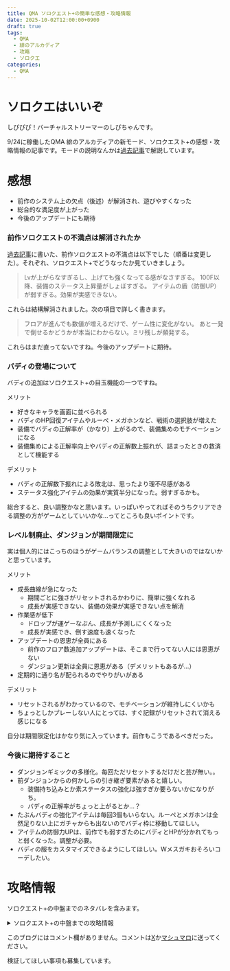 ```yaml
---
title: QMA ソロクエスト+の簡単な感想・攻略情報
date: 2025-10-02T12:00:00+0900
draft: true
tags:
  - QMA
  - 緋のアルカディア
  - 攻略
  - ソロクエ
categories:
  - QMA
---
```

# ソロクエはいいぞ

しぴぴぴ！バーチャルストリーマーのしぴちゃんです。

9/24に稼働したQMA 緋のアルカディアの新モード、ソロクエスト+の感想・攻略情報の記事です。モードの説明なんかは[過去記事](https://blog.cppp-cpchan.org/posts/qma/qma-%E7%B7%8B%E3%81%AE%E3%82%A2%E3%83%AB%E3%82%AB%E3%83%87%E3%82%A3%E3%82%A2-%E6%96%B0%E4%BD%9C%E3%83%97%E3%83%AC%E3%83%BC%E9%85%8D%E4%BF%A1%E3%81%AE%E9%9B%91%E8%A8%98/)で解説しています。

# 感想

* 前作のシステム上の欠点（後述）が解消され、遊びやすくなった
* 総合的な満足度が上がった
* 今後のアップデートにも期待

### 前作ソロクエストの不満点は解消されたか

[過去記事](https://blog.cppp-cpchan.org/posts/qma/qma-%E9%BB%84%E9%87%91%E3%81%AE%E9%81%93%E6%A8%99%E3%81%AE%E6%9C%80%E7%B5%82%E7%9B%A4%E3%81%8B%E3%82%89%E6%96%B0%E4%BD%9C%E7%A8%BC%E5%83%8D%E3%81%BE%E3%81%A7/)に書いた、前作ソロクエストの不満点は以下でした（順番は変更した）。それぞれ、ソロクエスト+でどうなったか見ていきましょう。

> Lvが上がらなすぎるし、上げても強くなってる感がなさすぎる。
> 100F以降、装備のステータス上昇量がしょぼすぎる。
> アイテムの盾（防御UP）が弱すぎる。効果が実感できない。

これらは結構解消されました。次の項目で詳しく書きます。

> フロアが進んでも数値が増えるだけで、ゲーム性に変化がない。
> あと一発で倒せるかどうかが本当にわからない。ミリ残しが頻発する。

これらはまだ直ってないですね。今後のアップデートに期待。

### バディの登場について

バディの追加はソロクエスト+の目玉機能の一つですね。

メリット
* 好きなキャラを画面に並べられる
* バディのHP回復アイテムやルーペ・メガホンなど、戦術の選択肢が増えた
* 装備でバディの正解率が（かなり）上がるので、装備集めのモチベーションになる
* 装備集めによる正解率向上やバディの正解数上振れが、詰まったときの救済として機能する

デメリット
* バディの正解数下振れによる敗北は、思ったより理不尽感がある
* ステータス強化アイテムの効果が実質半分になった。弱すぎるかも。

総合すると、良い調整かなと思います。いっぱいやってればそのうちクリアできる調整の方がゲームとしていいかな…ってところも良いポイントです。

### レベル制廃止、ダンジョンが期間限定に

実は個人的にはこっちのほうがゲームバランスの調整として大きいのではないかと思っています。

メリット
* 成長曲線が急になった
	* 期間ごとに強さがリセットされるかわりに、簡単に強くなれる
	* 成長が実感できない、装備の効果が実感できない点を解消
* 作業感が低下
	* ドロップが運ゲーなぶん、成長が予測しにくくなった
	* 成長が実感でき、倒す速度も速くなった
* アップデートの恩恵が全員にある
	* 前作のフロア数追加アップデートは、そこまで行ってない人には恩恵がない
	* ダンジョン更新は全員に恩恵がある（デメリットもあるが…）
* 定期的に通り名が配られるのでやりがいがある

デメリット
* リセットされるがわかっているので、モチベーションが維持しにくいかも
* ちょっとしかプレーしない人にとっては、すぐ記録がリセットされて消える感じになる

自分は期間限定化はかなり気に入っています。前作もこうであるべきだった。

### 今後に期待すること

* ダンジョンギミックの多様化。毎回ただリセットするだけだと芸が無い。。
* 前ダンジョンからの何かしらの引き継ぎ要素があると嬉しい。
	* 装備持ち込みとか素ステータスの強化は強すぎか要らないかになりがち。
	* バディの正解率がちょっと上がるとか…？
* たぶんバディの強化アイテムは毎回3個もいらない。ルーペとメガホンは全然足りない上にガチャからも出ないのでバディ枠に移動してほしい。
* アイテムの防御力UPは、前作でも弱すぎたのにバディとHPが分かれてもっと弱くなった。調整が必要。
* バディの服をカスタマイズできるようにしてほしい。Wメスガキおそろいコーデしたい。

# 攻略情報

ソロクエスト+の中盤までのネタバレを含みます。



<details>
<summary>ソロクエスト+の中盤までの攻略情報</summary>
・5Fでボス。<br>
・6Fでドロップ装備変更。 <br>
・難易度VHなどで高ランクの装備が出る仕様が撤廃？<br>
・装備の性能 <br><br>
　・バディの装備にのみ、バディのジャンル正解率UP効果がある。<br>
　　装備ごとに決められた1ジャンルの正解率が上がり、強化でさらに上がる。

武器<br>

☆0　攻撃+32　ジャンル攻撃力+7 （バディ用：芸能正解率+4%）<br>
☆1　攻撃+72　ジャンル攻撃力+14（バディ用：芸能正解率+8%） <br>
☆2　攻撃+112　ジャンル攻撃力+21 （バディ用：芸能正解率+12%）<br>


</details>



このブログにはコメント欄がありません。コメントは[X](https://x.com/CPPP_CPchan)か[マシュマロ](https://marshmallow-qa.com/qeesq0ftfry6tne)に送ってください。

検証してほしい事項も募集しています。